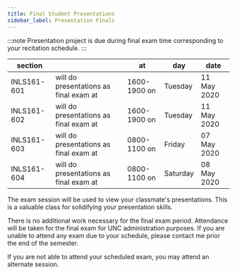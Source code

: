 ```yaml
---
title: Final Student Presentations
sidebar_label: Presentation Finals
---
```


:::note
Presentation project is due during final exam time corresponding to your recitation schedule.
:::

section     |                                        | at           | day       | date
---         | ---                                    |---           |---        |---
INLS161-601 | will do presentations as final exam at | 1600-1900 on | Tuesday   | 11 May 2020
INLS161-602 | will do presentations as final exam at | 1600-1900 on | Tuesday   | 11 May 2020
INLS161-603 | will do presentations as final exam at | 0800-1100 on | Friday    | 07 May 2020
INLS161-604 | will do presentations as final exam at | 0800-1100 on | Saturday  | 08 May 2020


The exam session will be used to view your classmate's presentations. This is a valuable class for solidifying
your presentation skills.

There is no additional work necessary for the final exam period. Attendance will be taken for the final exam for UNC administration purposes. If you are unable to attend any exam due to your schedule, please contact me prior the end of the semester.

If you are not able to attend your scheduled exam, you may attend an alternate session.
